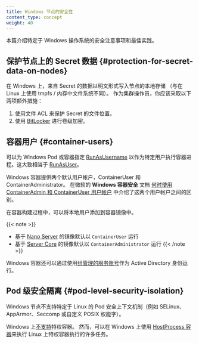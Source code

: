 ```yaml
---
title: Windows 节点的安全性
content_type: concept
weight: 40
---
```

<!--
reviewers:
- jayunit100
- jsturtevant
- marosset
- perithompson
  title:    Security For Windows Nodes
  content_type: concept
  weight: 75
-->

<!-- overview -->

<!--
This page describes security considerations and best practices specific to the Windows operating system.
-->
本篇介绍特定于 Windows 操作系统的安全注意事项和最佳实践。

<!-- body -->

<!--
## Protection for Secret data on nodes
-->
## 保护节点上的 Secret 数据   {#protection-for-secret-data-on-nodes}

<!--
On Windows, data from Secrets are written out in clear text onto the node's local
storage (as compared to using tmpfs / in-memory filesystems on Linux). As a cluster
operator, you should take both of the following additional measures:
-->
在 Windows 上，来自 Secret 的数据以明文形式写入节点的本地存储
（与在 Linux 上使用 tmpfs / 内存中文件系统不同）。
作为集群操作员，你应该采取以下两项额外措施：

<!--
1. Use file ACLs to secure the Secrets' file location.
1. Apply volume-level encryption using
   [BitLocker](https://docs.microsoft.com/windows/security/information-protection/bitlocker/bitlocker-how-to-deploy-on-windows-server).
-->
1. 使用文件 ACL 来保护 Secret 的文件位置。
2. 使用 [BitLocker](https://docs.microsoft.com/windows/security/information-protection/bitlocker/bitlocker-how-to-deploy-on-windows-server)
   进行卷级加密。

<!--
## Container users
-->
## 容器用户   {#container-users}

<!--
[RunAsUsername](/docs/tasks/configure-pod-container/configure-runasusername)
can be specified for Windows Pods or containers to execute the container
processes as specific user. This is roughly equivalent to
[RunAsUser](/docs/concepts/security/pod-security-policy/#users-and-groups).
-->
可以为 Windows Pod 或容器指定 [RunAsUsername](/zh-cn/docs/tasks/configure-pod-container/configure-runasusername)
以作为特定用户执行容器进程。这大致相当于 [RunAsUser](/zh-cn/docs/concepts/security/pod-security-policy/#users-and-groups)。

<!--
Windows containers offer two default user accounts, ContainerUser and ContainerAdministrator.
The differences between these two user accounts are covered in
[When to use ContainerAdmin and ContainerUser user accounts](https://docs.microsoft.com/virtualization/windowscontainers/manage-containers/container-security#when-to-use-containeradmin-and-containeruser-user-accounts)
within Microsoft's _Secure Windows containers_ documentation.
-->
Windows 容器提供两个默认用户帐户，ContainerUser 和 ContainerAdministrator。
在微软的 **Windows 容器安全** 文档
[何时使用 ContainerAdmin 和 ContainerUser 用户帐户](https://docs.microsoft.com/zh-cn/virtualization/windowscontainers/manage-containers/container-security#when-to-use-containeradmin-and-containeruser-user-accounts)
中介绍了这两个用户帐户之间的区别。

<!--
Local users can be added to container images during the container build process.
-->
在容器构建过程中，可以将本地用户添加到容器镜像中。

{{< note >}}
<!--
* [Nano Server](https://hub.docker.com/_/microsoft-windows-nanoserver) based images run as
  `ContainerUser` by default
* [Server Core](https://hub.docker.com/_/microsoft-windows-servercore) based images run as
  `ContainerAdministrator` by default
-->
* 基于 [Nano Server](https://hub.docker.com/_/microsoft-windows-nanoserver) 的镜像默认以 `ContainerUser` 运行
* 基于 [Server Core](https://hub.docker.com/_/microsoft-windows-servercore) 的镜像默认以 `ContainerAdministrator` 运行
{{< /note >}}

<!--
Windows containers can also run as Active Directory identities by utilizing
[Group Managed Service Accounts](/docs/tasks/configure-pod-container/configure-gmsa/)
-->
Windows 容器还可以通过使用[组管理的服务账号](/zh-cn/docs/tasks/configure-pod-container/configure-gmsa/)作为
Active Directory 身份运行。

<!--
## Pod-level security isolation
-->
## Pod 级安全隔离   {#pod-level-security-isolation}

<!--
Linux-specific pod security context mechanisms (such as SELinux, AppArmor, Seccomp, or custom
POSIX capabilities) are not supported on Windows nodes.
-->
Windows 节点不支持特定于 Linux 的 Pod 安全上下文机制（例如 SELinux、AppArmor、Seccomp 或自定义 POSIX 权能字）。

<!--
Privileged containers are [not supported](/docs/concepts/windows/intro/#compatibility-v1-pod-spec-containers-securitycontext)
on Windows.
Instead [HostProcess containers](/docs/tasks/configure-pod-container/create-hostprocess-pod)
can be used on Windows to perform many of the tasks performed by privileged containers on Linux.
-->
Windows 上[不支持](/zh-cn/docs/concepts/windows/intro/#compatibility-v1-pod-spec-containers-securitycontext)特权容器。
然而，可以在 Windows 上使用 [HostProcess 容器](/zh-cn/docs/tasks/configure-pod-container/create-hostprocess-pod)来执行
Linux 上特权容器执行的许多任务。
